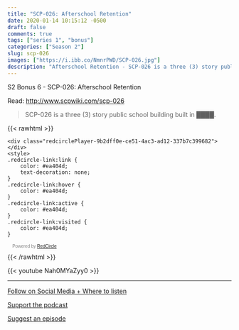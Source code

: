 ```yaml
---
title: "SCP-026: Afterschool Retention"
date: 2020-01-14 10:15:12 -0500
draft: false
comments: true
tags: ["series 1", "bonus"]
categories: ["Season 2"]
slug: scp-026
images: ["https://i.ibb.co/NmnrPWD/SCP-026.jpg"]
description: "Afterschool Retention - SCP-026 is a three (3) story public school building built in ████."
---
```


S2 Bonus 6 - SCP-026: Afterschool Retention

Read: http://www.scpwiki.com/scp-026

> SCP-026 is a three (3) story public school building built in ████.

{{< rawhtml >}}
<script async defer onload="redcircleIframe();" src="https://api.podcache.net/embedded-player/sh/63705181-2bd5-4fc1-a869-6f5b27226efa/ep/9b2dff0e-ce51-4ac3-ad12-337b7c399682"></script>
    <div class="redcirclePlayer-9b2dff0e-ce51-4ac3-ad12-337b7c399682"></div>
    <style>
    .redcircle-link:link {
        color: #ea404d;
        text-decoration: none;
    }
    .redcircle-link:hover {
        color: #ea404d;
    }
    .redcircle-link:active {
        color: #ea404d;
    }
    .redcircle-link:visited {
        color: #ea404d;
    }
</style>
<p style="margin-top:3px;margin-left:11px;font-family: sans-serif;font-size: 10px; color: gray;">Powered by <a class="redcircle-link" href="https://redcircle.com?utm_source=rc_embedded_player&utm_medium=web&utm_campaign=embedded_v1">RedCircle</a></p>
{{< /rawhtml >}}

{{< youtube Nah0MYaZyy0 >}}

---

[Follow on Social Media + Where to listen](/links)

[Support the podcast](/support)

[Suggest an episode](/suggest)
